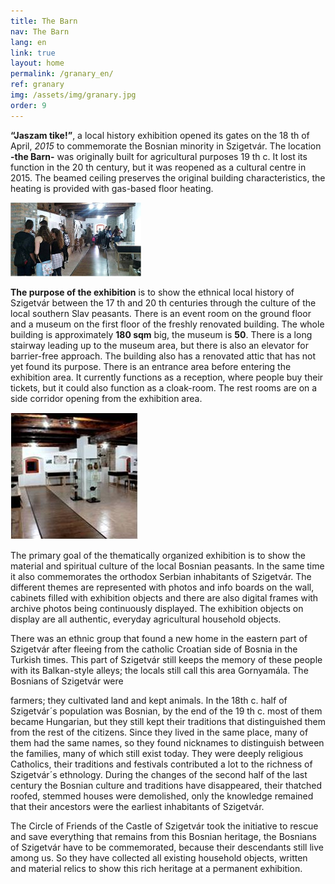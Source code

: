 ```yaml
---
title: The Barn
nav: The Barn
lang: en
link: true
layout: home
permalink: /granary_en/
ref: granary
img: /assets/img/granary.jpg
order: 9
---
```


__“Jaszam tike!”__, a local history exhibition opened its gates on the 18 th of April, _2015_
to commemorate the Bosnian minority in Szigetvár.
The location __-the Barn-__ was originally built for agricultural purposes 19 th c. It lost
its function in the 20 th century, but it was reopened as a cultural centre in 2015.
The beamed ceiling preserves the original building characteristics, the heating is
provided with gas-based floor heating.

![Exhibition room](../assets/img/7.projekt2_content.jpg)

__The purpose of the exhibition__ is to show the ethnical local history of Szigetvár
between the 17 th and 20 th centuries through the culture of the local southern Slav
peasants.
There is an event room on the ground floor and a museum on the first floor of the
freshly renovated building. The whole building is approximately __180 sqm__ big, the
museum is __50__. There is a long stairway leading up to the museum area, but there is
also an elevator for barrier-free approach. The building also has a renovated attic
that has not yet found its purpose. There is an entrance area before entering the
exhibition area. It currently functions as a reception, where people buy their
tickets, but it could also function as a cloak-room. The rest rooms are on a side
corridor opening from the exhibition area.

![Corridor](../assets/img/7.projekt3.jpg)

The primary goal of the thematically
organized exhibition is to show the material and spiritual culture of the local
Bosnian peasants. In the same time it also commemorates the orthodox Serbian
inhabitants of Szigetvár. The different themes are represented with photos and
info boards on the wall, cabinets filled with exhibition objects and there are also
digital frames with archive photos being continuously displayed.
The exhibition objects on display are all authentic, everyday agricultural
household objects.

There was an ethnic group that found a new home in the eastern part of Szigetvár
after fleeing from the catholic Croatian side of Bosnia in the Turkish times. This
part of Szigetvár still keeps the memory of these people with its Balkan-style
alleys; the locals still call this area Gornyamála. The Bosnians of Szigetvár were

farmers; they cultivated land and kept animals. In the 18th c. half of Szigetvár´s
population was Bosnian, by the end of the 19 th c. most of them became Hungarian,
but they still kept their traditions that distinguished them from the rest of the
citizens. Since they lived in the same place, many of them had the same names, so
they found nicknames to distinguish between the families, many of which still exist
today. They were deeply religious Catholics, their traditions and festivals
contributed a lot to the richness of Szigetvár´s ethnology. During the changes of the
second half of the last century the Bosnian culture and traditions have
disappeared, their thatched roofed, stemmed houses were demolished, only the
knowledge remained that their ancestors were the earliest inhabitants of
Szigetvár.

The Circle of Friends of the Castle of Szigetvár took the initiative to rescue and save
everything that remains from this Bosnian heritage, the Bosnians of Szigetvár have
to be commemorated, because their descendants still live among us. So they have
collected all existing household objects, written and material relics to show this
rich heritage at a permanent exhibition.
